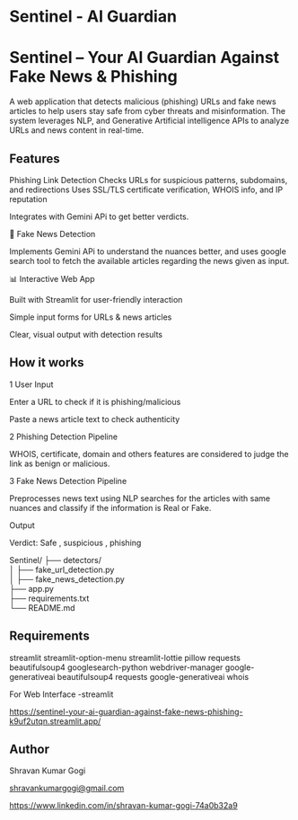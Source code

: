 # Sentinel - AI Guardian
# Sentinel – Your AI Guardian Against Fake News & Phishing

A web application that detects malicious (phishing) URLs and fake news articles to help users stay safe from cyber threats and misinformation. The system leverages NLP, and Generative Artificial intelligence  APIs to analyze URLs and news content in real-time.

## Features
Phishing Link Detection
Checks URLs for suspicious patterns, subdomains, and redirections
Uses SSL/TLS certificate verification, WHOIS info, and IP reputation

Integrates with Gemini APi to get better verdicts.

📰 Fake News Detection

Implements Gemini APi to understand the nuances better, and uses google search tool to fetch the available articles regarding the news given as input. 

📊 Interactive Web App

Built with Streamlit for user-friendly interaction

Simple input forms for URLs & news articles

Clear, visual output with detection results
## How it works
1 User Input

Enter a URL to check if it is phishing/malicious

Paste a news article text to check authenticity

2 Phishing Detection Pipeline

 WHOIS, certificate, domain and others features are considered to judge the link as benign or malicious.


3 Fake News Detection Pipeline

Preprocesses news text using NLP searches for the articles with same nuances and classify if the information is Real or Fake.

Output

Verdict: Safe , suspicious , phishing


Sentinel/
├── detectors/             
│   ├── fake_url_detection.py        
│   ├── fake_news_detection.py                         
├── app.py                 
├── requirements.txt      
└── README.md     
## Requirements
 streamlit
streamlit-option-menu
streamlit-lottie
pillow
requests
beautifulsoup4
googlesearch-python
webdriver-manager
google-generativeai
beautifulsoup4
requests
google-generativeai
whois

For Web Interface
-streamlit


https://sentinel-your-ai-guardian-against-fake-news-phishing-k9uf2utqn.streamlit.app/

## Author
Shravan Kumar Gogi

shravankumargogi@gmail.com

https://www.linkedin.com/in/shravan-kumar-gogi-74a0b32a9
